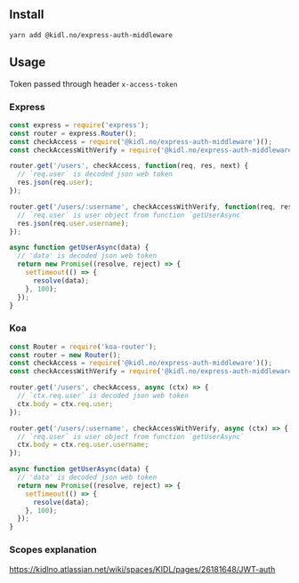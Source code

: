 ## Install
`yarn add @kidl.no/express-auth-middleware`

## Usage
Token passed through header `x-access-token`

### Express
```javascript
const express = require('express');
const router = express.Router();
const checkAccess = require('@kidl.no/express-auth-middleware')();
const checkAccessWithVerify = require('@kidl.no/express-auth-middleware')(getUserAsync);

router.get('/users', checkAccess, function(req, res, next) {
  // `req.user` is decoded json web token
  res.json(req.user);
});

router.get('/users/:username', checkAccessWithVerify, function(req, res, next) {
  // `req.user` is user object from function `getUserAsync`
  res.json(req.user.username);
});

async function getUserAsync(data) {
  // 'data' is decoded json web token
  return new Promise((resolve, reject) => {
    setTimeout(() => {
      resolve(data);
    }, 100);
  });
}
```

### Koa
```javascript
const Router = require('koa-router');
const router = new Router();
const checkAccess = require('@kidl.no/express-auth-middleware')();
const checkAccessWithVerify = require('@kidl.no/express-auth-middleware')(getUserAsync);

router.get('/users', checkAccess, async (ctx) => {
  // `ctx.req.user` is decoded json web token
  ctx.body = ctx.req.user;
});

router.get('/users/:username', checkAccessWithVerify, async (ctx) => {
  // `req.user` is user object from function `getUserAsync`
  ctx.body = ctx.req.user.username;
});

async function getUserAsync(data) {
  // 'data' is decoded json web token
  return new Promise((resolve, reject) => {
    setTimeout(() => {
      resolve(data);
    }, 100);
  });
}
```

### Scopes explanation
https://kidlno.atlassian.net/wiki/spaces/KIDL/pages/26181648/JWT-auth
